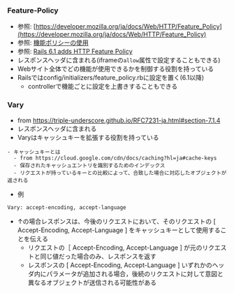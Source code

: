 ### Feature-Policy
- 参照: [https://developer.mozilla.org/ja/docs/Web/HTTP/Feature_Policy](https://developer.mozilla.org/ja/docs/Web/HTTP/Feature_Policy)
- 参照: [機能ポリシーの使用](https://developer.mozilla.org/ja/docs/Web/HTTP/Feature_Policy/Using_Feature_Policy)
- 参照: [Rails 6.1 adds HTTP Feature Policy](https://blog.saeloun.com/2019/10/01/rails-6-1-adds-http-feature-policy.html)
- レスポンスヘッダに含まれる(iframeの`allow`属性で設定することもできる)
- Webサイト全体でどの機能が使用できるかを制御する役割を持っている
- Railsではconfig/initializers/feature_policy.rbに設定を置く(6.1以降)
  - controllerで機能ごとに設定を上書きすることもできる

### Vary
- from https://triple-underscore.github.io/RFC7231-ja.html#section-7.1.4
- レスポンスヘッダに含まれる
- Varyはキャッシュキーを拡張する役割を持っている
```
- キャッシュキーとは
  - from https://cloud.google.com/cdn/docs/caching?hl=ja#cache-keys
  - 保存されたキャッシュエントリを識別するためのインデックス
  - リクエストが持っているキーとの比較によって、合致した場合に対応したオブジェクトが返される
```

- 例
```
Vary: accept-encoding, accept-language
```
- ↑の場合レスポンスは、今後のリクエストにおいて、そのリクエストの [ Accept-Encoding, Accept-Language ] をキャッシュキーとして使用することを伝える
  - リクエストの［ Accept-Encoding, Accept-Language ] が元のリクエストと同じ値だった場合のみ、レスポンスを返す
  - レスポンスの [ Accept-Encoding, Accept-Language ] いずれかのヘッダ内にパラメータが追加される場合，後続のリクエストに対して意図と異なるオブジェクトが送信される可能性がある
